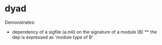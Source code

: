 # dyad

Demonstrates:

* dependency of a sigfile (a.mli) on the signature of a module (B)
** the dep is expressed as 'module type of B'
